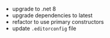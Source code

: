 - upgrade to .net 8
- upgrade dependencies to latest
- refactor to use primary constructors
- update `.editorconfig` file